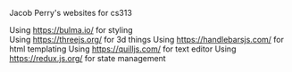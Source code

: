 Jacob Perry's websites for cs313

Using https://bulma.io/ for styling<br>
Using https://threejs.org/ for 3d things
Using https://handlebarsjs.com/ for html templating
Using https://quilljs.com/ for text editor
Using https://redux.js.org/ for state management
